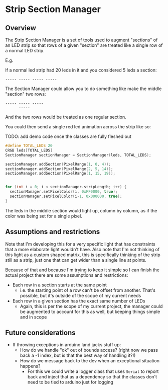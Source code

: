 # Strip Section Manager

## Overview

The Strip Section Manager is a set of tools used to augment "sections" of an LED strip so that rows of a given "section" are treated like a single row of a normal LED strip.

E.g.

If a normal led strip had 20 leds in it and you considered 5 leds a section:

```
----- ----- ----- -----
```

The Section Manager could allow you to do something like make the middle "section" two rows:

```
----- ----- -----
      -----
```

And the two rows would be treated as one regular section.

You could then send a single red led animation across the strip like so:

TODO: add demo code once the classes are fully fleshed out

```c++
#define TOTAL_LEDS 20
CRGB leds[TOTAL_LEDS]
SectionManager sectionManager = SectionManager(leds, TOTAL_LEDS);

sectionManager.addSection(PixelRange(1, 0, 4));
sectionManager.addSection(PixelRange(2, 5, 14));
sectionManager.addSection(PixelRange(1, 15, 19));


for (int i = 0; i < sectionManager.stripLength; i++) {
  sectionManager.setPixelColor(i, 0xFF0000, true);
  sectionManager.setPixelColor(i-1, 0x000000, true);
}
```

The leds in the middle section would light up, column by column, as if the color was being set for a single pixel.

## Assumptions and restrictions

Note that I'm developing this for a very specific light that has constraints that a more elaborate light wouldn't have. Also note that I'm not thinking of this light as a custom shaped matrix, this is specifically thinking of the strip still as a strip, just one that can get wider than a single line at points.

Because of that and because I'm trying to keep it simple so I can finish the actual project there are some assumptions and restrictions:

- Each row in a section starts at the same point
  - i.e. the starting point of a row can't be offset from another. That's possible, but it's outside of the scope of my current needs
- Each row in a given section has the exact same number of LEDs
  - Again, this is per the scope of my current project, the manager could be augmented to account for this as well, but keeping things simple and in scope

## Future considerations

- If throwing exceptions in arduino land jacks stuff up:
  - How do we handle "ok" out of bounds access? (right now we pass back a -1 index, but is that the best way of handling it?!)
  - How do we message back to the dev when an exceptional situation happens?
    - For this we could write a logger class that uses `Serial` to report back and inject that as a dependency so that the classes don't need to be tied to arduino just for logging
